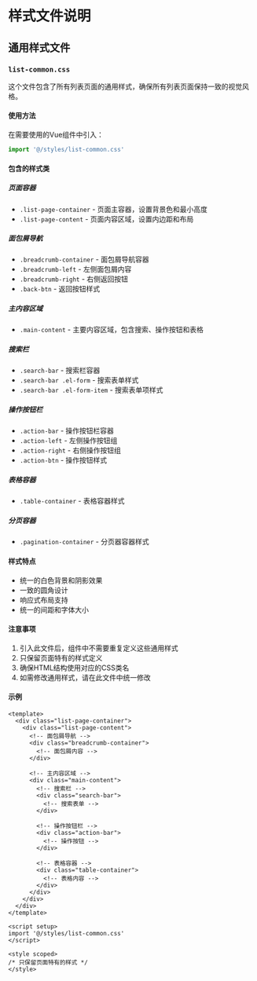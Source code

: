 # 样式文件说明

## 通用样式文件

### `list-common.css`
这个文件包含了所有列表页面的通用样式，确保所有列表页面保持一致的视觉风格。

#### 使用方法
在需要使用的Vue组件中引入：
```typescript
import '@/styles/list-common.css'
```

#### 包含的样式类

##### 页面容器
- `.list-page-container` - 页面主容器，设置背景色和最小高度
- `.list-page-content` - 页面内容区域，设置内边距和布局

##### 面包屑导航
- `.breadcrumb-container` - 面包屑导航容器
- `.breadcrumb-left` - 左侧面包屑内容
- `.breadcrumb-right` - 右侧返回按钮
- `.back-btn` - 返回按钮样式

##### 主内容区域
- `.main-content` - 主要内容区域，包含搜索、操作按钮和表格

##### 搜索栏
- `.search-bar` - 搜索栏容器
- `.search-bar .el-form` - 搜索表单样式
- `.search-bar .el-form-item` - 搜索表单项样式

##### 操作按钮栏
- `.action-bar` - 操作按钮栏容器
- `.action-left` - 左侧操作按钮组
- `.action-right` - 右侧操作按钮组
- `.action-btn` - 操作按钮样式

##### 表格容器
- `.table-container` - 表格容器样式

##### 分页容器
- `.pagination-container` - 分页器容器样式

#### 样式特点
- 统一的白色背景和阴影效果
- 一致的圆角设计
- 响应式布局支持
- 统一的间距和字体大小

#### 注意事项
1. 引入此文件后，组件中不需要重复定义这些通用样式
2. 只保留页面特有的样式定义
3. 确保HTML结构使用对应的CSS类名
4. 如需修改通用样式，请在此文件中统一修改

#### 示例
```vue
<template>
  <div class="list-page-container">
    <div class="list-page-content">
      <!-- 面包屑导航 -->
      <div class="breadcrumb-container">
        <!-- 面包屑内容 -->
      </div>
      
      <!-- 主内容区域 -->
      <div class="main-content">
        <!-- 搜索栏 -->
        <div class="search-bar">
          <!-- 搜索表单 -->
        </div>
        
        <!-- 操作按钮栏 -->
        <div class="action-bar">
          <!-- 操作按钮 -->
        </div>
        
        <!-- 表格容器 -->
        <div class="table-container">
          <!-- 表格内容 -->
        </div>
      </div>
    </div>
  </div>
</template>

<script setup>
import '@/styles/list-common.css'
</script>

<style scoped>
/* 只保留页面特有的样式 */
</style> 